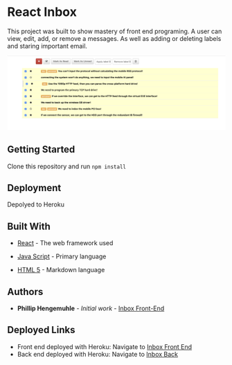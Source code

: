 # React Inbox

This project was built to show mastery of front end programing. A user can view, edit, add, or remove a messages. As well as adding or deleting labels and staring important email. 

![Home Screen of Inbox](src/inboxHome.png)


## Getting Started

Clone this repository and run `npm install`

## Deployment

Depolyed to Heroku

## Built With

* [React](https://reactjs.org/docs/getting-started.html) - The web framework used

* [Java Script](https://developer.mozilla.org/en-US/docs/Web/JavaScript) - Primary language

* [HTML 5](https://developer.mozilla.org/en-US/docs/Web/Guide/HTML/HTML5) - Markdown language

## Authors

* **Phillip Hengemuhle** - *Initial work* - [Inbox Front-End](https://github.com/phengemuhle/React-Inbox)

## Deployed Links
* Front end deployed with Heroku:
Navigate to [Inbox Front End](https://hengemuhle-react-inbox.herokuapp.com/) 
* Back end deployed with Heroku:
Navigate to [Inbox Back](https://hengemuhle-collective.herokuapp.com/)